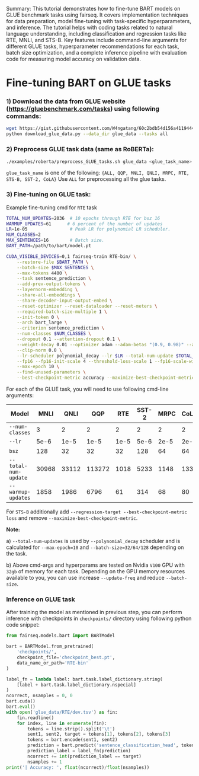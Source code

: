Summary: This tutorial demonstrates how to fine-tune BART models on GLUE benchmark tasks using fairseq. It covers implementation techniques for data preparation, model fine-tuning with task-specific hyperparameters, and inference. The tutorial helps with coding tasks related to natural language understanding, including classification and regression tasks like RTE, MNLI, and STS-B. Key features include command-line arguments for different GLUE tasks, hyperparameter recommendations for each task, batch size optimization, and a complete inference pipeline with evaluation code for measuring model accuracy on validation data.

# Fine-tuning BART on GLUE tasks

### 1) Download the data from GLUE website (https://gluebenchmark.com/tasks) using following commands:
```bash
wget https://gist.githubusercontent.com/W4ngatang/60c2bdb54d156a41194446737ce03e2e/raw/17b8dd0d724281ed7c3b2aeeda662b92809aadd5/download_glue_data.py
python download_glue_data.py --data_dir glue_data --tasks all
```

### 2) Preprocess GLUE task data (same as RoBERTa):
```bash
./examples/roberta/preprocess_GLUE_tasks.sh glue_data <glue_task_name>
```
`glue_task_name` is one of the following:
`{ALL, QQP, MNLI, QNLI, MRPC, RTE, STS-B, SST-2, CoLA}`
Use `ALL` for preprocessing all the glue tasks.

### 3) Fine-tuning on GLUE task:
Example fine-tuning cmd for `RTE` task
```bash
TOTAL_NUM_UPDATES=2036  # 10 epochs through RTE for bsz 16
WARMUP_UPDATES=61      # 6 percent of the number of updates
LR=1e-05                # Peak LR for polynomial LR scheduler.
NUM_CLASSES=2
MAX_SENTENCES=16        # Batch size.
BART_PATH=/path/to/bart/model.pt

CUDA_VISIBLE_DEVICES=0,1 fairseq-train RTE-bin/ \
    --restore-file $BART_PATH \
    --batch-size $MAX_SENTENCES \
    --max-tokens 4400 \
    --task sentence_prediction \
    --add-prev-output-tokens \
    --layernorm-embedding \
    --share-all-embeddings \
    --share-decoder-input-output-embed \
    --reset-optimizer --reset-dataloader --reset-meters \
    --required-batch-size-multiple 1 \
    --init-token 0 \
    --arch bart_large \
    --criterion sentence_prediction \
    --num-classes $NUM_CLASSES \
    --dropout 0.1 --attention-dropout 0.1 \
    --weight-decay 0.01 --optimizer adam --adam-betas "(0.9, 0.98)" --adam-eps 1e-08 \
    --clip-norm 0.0 \
    --lr-scheduler polynomial_decay --lr $LR --total-num-update $TOTAL_NUM_UPDATES --warmup-updates $WARMUP_UPDATES \
    --fp16 --fp16-init-scale 4 --threshold-loss-scale 1 --fp16-scale-window 128 \
    --max-epoch 10 \
    --find-unused-parameters \
    --best-checkpoint-metric accuracy --maximize-best-checkpoint-metric;
```

For each of the GLUE task, you will need to use following cmd-line arguments:

Model | MNLI | QNLI | QQP | RTE | SST-2 | MRPC | CoLA | STS-B
---|---|---|---|---|---|---|---|---
`--num-classes` | 3 | 2 | 2 | 2 | 2 | 2 | 2 | 1
`--lr` | 5e-6 | 1e-5 | 1e-5 | 1e-5 | 5e-6 | 2e-5 | 2e-5 | 2e-5
`bsz` | 128 | 32 | 32 | 32 | 128 | 64 | 64 | 32
`--total-num-update` | 30968 | 33112 | 113272 | 1018 | 5233 | 1148 | 1334 | 1799
`--warmup-updates` | 1858 | 1986 | 6796 | 61 | 314 | 68 | 80 | 107

For `STS-B` additionally add `--regression-target --best-checkpoint-metric loss` and remove `--maximize-best-checkpoint-metric`.

**Note:**

a) `--total-num-updates` is used by `--polynomial_decay` scheduler and is calculated for `--max-epoch=10` and `--batch-size=32/64/128` depending on the task.

b) Above cmd-args and hyperparams are tested on Nvidia `V100` GPU with `32gb` of memory for each task. Depending on the GPU memory resources available to you, you can use increase `--update-freq` and reduce `--batch-size`.

### Inference on GLUE task
After training the model as mentioned in previous step, you can perform inference with checkpoints in `checkpoints/` directory using following python code snippet:

```python
from fairseq.models.bart import BARTModel

bart = BARTModel.from_pretrained(
    'checkpoints/',
    checkpoint_file='checkpoint_best.pt',
    data_name_or_path='RTE-bin'
)

label_fn = lambda label: bart.task.label_dictionary.string(
    [label + bart.task.label_dictionary.nspecial]
)   
ncorrect, nsamples = 0, 0
bart.cuda()
bart.eval()
with open('glue_data/RTE/dev.tsv') as fin:
    fin.readline()
    for index, line in enumerate(fin):
        tokens = line.strip().split('\t')
        sent1, sent2, target = tokens[1], tokens[2], tokens[3]
        tokens = bart.encode(sent1, sent2)
        prediction = bart.predict('sentence_classification_head', tokens).argmax().item()
        prediction_label = label_fn(prediction)
        ncorrect += int(prediction_label == target)
        nsamples += 1
print('| Accuracy: ', float(ncorrect)/float(nsamples))
```
